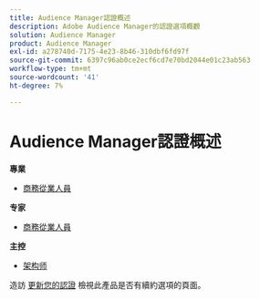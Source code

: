 ```yaml
---
title: Audience Manager認證概述
description: Adobe Audience Manager的認證選項概觀
solution: Audience Manager
product: Audience Manager
exl-id: a278740d-7175-4e23-8b46-310dbf6fd97f
source-git-commit: 6397c96ab0ce2ecf6cd7e70bd2044e01c23ab563
workflow-type: tm+mt
source-wordcount: '41'
ht-degree: 7%

---
```


# Audience Manager認證概述

**專業**

* [商務從業人員](/help/certifications/aam/aam-p-business.md) <!--AD0-E458-->

**专家**

* [商務從業人員](/help/certifications/aam/aam-e-business.md) <!--AD0-E457-->

**主控**

* [架构师](/help/certifications/aam/aam-m-architect.md) <!--AD0-E454-->

造訪 [更新您的認證](/help/certifications/renew.md) 檢視此產品是否有續約選項的頁面。
